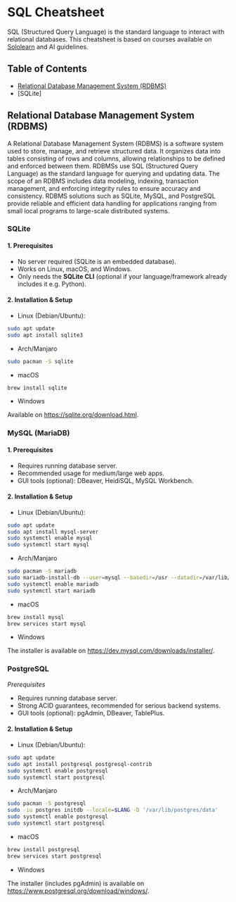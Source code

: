 # SQL Cheatsheet
SQL (Structured Query Language) is the standard language to interact with relational databases. This cheatsheet is based on courses available on [Sololearn](https://www.sololearn.com/) and AI guidelines.

## Table of Contents
- [Relational Database Management System (RDBMS)](#relational-database-management-system)
- [SQLite]
## Relational Database Management System (RDBMS)
A Relational Database Management System (RDBMS) is a software system used to store, manage, and retrieve structured data. It organizes data into tables consisting of rows and columns, allowing relationships to be defined and enforced between them. RDBMSs use SQL (Structured Query Language) as the standard language for querying and updating data. The scope of an RDBMS includes data modeling, indexing, transaction management, and enforcing integrity rules to ensure accuracy and consistency. RDBMS solutions such as SQLite, MySQL, and PostgreSQL provide reliable and efficient data handling for applications ranging from small local programs to large-scale distributed systems.

### SQLite
#### 1. Prerequisites
- No server required (SQLite is an embedded database).
- Works on Linux, macOS, and Windows.
- Only needs the **SQLite CLI** (optional if your language/framework already includes it e.g. Python).

#### 2. Installation & Setup
- Linux (Debian/Ubuntu):
```bash
sudo apt update
sudo apt install sqlite3
```

- Arch/Manjaro
```bash
sudo pacman -S sqlite
```

- macOS
 ```bash
brew install sqlite
```

- Windows

Available on https://sqlite.org/download.html.

### MySQL (MariaDB)
#### 1. Prerequisites
- Requires running database server.
- Recommended usage for medium/large web apps.
- GUI tools (optional): DBeaver, HeidiSQL, MySQL Workbench.

#### 2. Installation & Setup
- Linux (Debian/Ubuntu):
```bash
sudo apt update
sudo apt install mysql-server
sudo systemctl enable mysql
sudo systemctl start mysql
```

- Arch/Manjaro
```bash
sudo pacman -S mariadb
sudo mariadb-install-db --user=mysql --basedir=/usr --datadir=/var/lib/mysql
sudo systemctl enable mariadb
sudo systemctl start mariadb
```

- macOS
 ```bash
brew install mysql
brew services start mysql
```

- Windows

The installer is available on https://dev.mysql.com/downloads/installer/.

### PostgreSQL
*Prerequisites*
- Requires running database server.
- Strong ACID guarantees, recommended for serious backend systems.
- GUI tools (optional): pgAdmin, DBeaver, TablePlus.

#### 2. Installation & Setup
- Linux (Debian/Ubuntu):
```bash
sudo apt update
sudo apt install postgresql postgresql-contrib
sudo systemctl enable postgresql
sudo systemctl start postgresql
```

- Arch/Manjaro
```bash
sudo pacman -S postgresql
sudo -iu postgres initdb --locale=$LANG -D '/var/lib/postgres/data'
sudo systemctl enable postgresql
sudo systemctl start postgresql
```

- macOS
 ```bash
brew install postgresql
brew services start postgresql
```

- Windows

The installer (includes pgAdmin) is available on https://www.postgresql.org/download/windows/.
